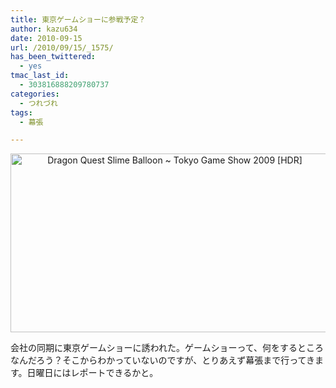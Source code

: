 ```yaml
---
title: 東京ゲームショーに参戦予定？
author: kazu634
date: 2010-09-15
url: /2010/09/15/_1575/
has_been_twittered:
  - yes
tmac_last_id:
  - 303816888209780737
categories:
  - つれづれ
tags:
  - 幕張

---
```

<p style="text-align: center;">
<a href="http://blog.kazu634.com/2010/09/15/%e6%9d%b1%e4%ba%ac%e3%82%b2%e3%83%bc%e3%83%a0%e3%82%b7%e3%83%a7%e3%83%bc%e3%81%ab%e5%8f%82%e6%88%a6%e4%ba%88%e5%ae%9a%ef%bc%9f/dragon-quest-slime-balloon-tokyo-game-show-2009-hdr/" onclick="__gaTracker('send', 'event', 'outbound-article', 'http://blog.kazu634.com/2010/09/15/%e6%9d%b1%e4%ba%ac%e3%82%b2%e3%83%bc%e3%83%a0%e3%82%b7%e3%83%a7%e3%83%bc%e3%81%ab%e5%8f%82%e6%88%a6%e4%ba%88%e5%ae%9a%ef%bc%9f/dragon-quest-slime-balloon-tokyo-game-show-2009-hdr/', '');" title='Dragon Quest Slime Balloon ~ Tokyo Game Show 2009 [HDR]'><img width="510" height="286" src="http://blog.kazu634.com/wp-content/uploads/2012/06/Dragon-Quest-Slime-Balloon-Tokyo-Game-Show-2009-HDR-.jpg" class="attachment-large aligncenter wp-image-793" alt="Dragon Quest Slime Balloon ~ Tokyo Game Show 2009 [HDR]" title="Dragon Quest Slime Balloon ~ Tokyo Game Show 2009 [HDR]" srcset="http://blog.kazu634.com/wp-content/uploads/2012/06/Dragon-Quest-Slime-Balloon-Tokyo-Game-Show-2009-HDR--300x168.jpg 300w, http://blog.kazu634.com/wp-content/uploads/2012/06/Dragon-Quest-Slime-Balloon-Tokyo-Game-Show-2009-HDR--150x84.jpg 150w, http://blog.kazu634.com/wp-content/uploads/2012/06/Dragon-Quest-Slime-Balloon-Tokyo-Game-Show-2009-HDR-.jpg 1024w" sizes="(max-width: 510px) 100vw, 510px" /></a><br /> <small><a href="http://www.flickr.com/photos/26989796@N03/4986021207/" onclick="__gaTracker('send', 'event', 'outbound-article', 'http://www.flickr.com/photos/26989796@N03/4986021207/', '');" title="xsix"  target="_blank"></a></small>
</p>

<p style="text-align: left;">
  会社の同期に東京ゲームショーに誘われた。ゲームショーって、何をするところなんだろう？そこからわかっていないのですが、とりあえず幕張まで行ってきます。日曜日にはレポートできるかと。
</p>